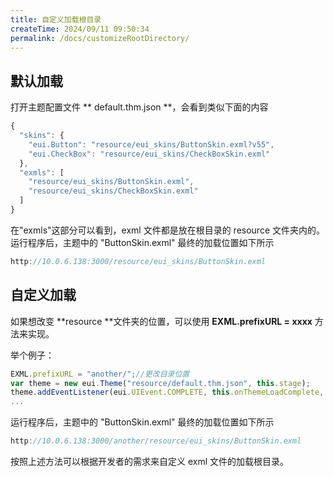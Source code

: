 ```yaml
---
title: 自定义加载根目录
createTime: 2024/09/11 09:50:34
permalink: /docs/customizeRootDirectory/
---
```

## 默认加载

打开主题配置文件 ** default.thm.json **，会看到类似下面的内容

~~~ typescript
{
  "skins": {
    "eui.Button": "resource/eui_skins/ButtonSkin.exml?v55",
    "eui.CheckBox": "resource/eui_skins/CheckBoxSkin.exml"
  },
  "exmls": [
    "resource/eui_skins/ButtonSkin.exml",
    "resource/eui_skins/CheckBoxSkin.exml"
  ]
}
~~~

在"exmls"这部分可以看到，exml 文件都是放在根目录的 resource 文件夹内的。
运行程序后，主题中的 "ButtonSkin.exml" 最终的加载位置如下所示

~~~ typescript
http://10.0.6.138:3000/resource/eui_skins/ButtonSkin.exml
~~~

## 自定义加载

如果想改变 **resource **文件夹的位置，可以使用 **EXML.prefixURL = xxxx** 方法来实现。

举个例子：

~~~ typescript
EXML.prefixURL = "another/";//更改目录位置
var theme = new eui.Theme("resource/default.thm.json", this.stage);
theme.addEventListener(eui.UIEvent.COMPLETE, this.onThemeLoadComplete, this);
...
~~~

运行程序后，主题中的 "ButtonSkin.exml" 最终的加载位置如下所示

~~~ typescript
http://10.0.6.138:3000/another/resource/eui_skins/ButtonSkin.exml
~~~

按照上述方法可以根据开发者的需求来自定义 exml 文件的加载根目录。


